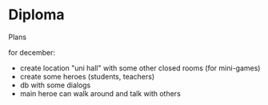 # Diploma
Plans

for december:
- create location "uni hall" with some other closed rooms (for mini-games)
- create some heroes (students, teachers)
- db with some dialogs
- main heroe can walk around and talk with others
